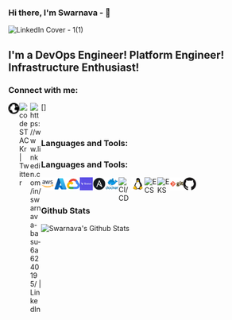 ### Hi there, I'm Swarnava - 👋
![LinkedIn Cover - 1(1)](https://user-images.githubusercontent.com/36497553/90978290-6579da00-e56a-11ea-9c42-a4bdcd6fd6ed.jpg)


## I'm a DevOps Engineer! Platform Engineer! Infrastructure Enthusiast!

### Connect with me:

[<img align="left" alt="https://github.com/H3K4R" width="22px" src="https://raw.githubusercontent.com/iconic/open-iconic/master/svg/globe.svg" />]
[<img align="left" alt="codeSTACKr | Twitter" width="22px" src="https://cdn.jsdelivr.net/npm/simple-icons@v3/icons/twitter.svg" />][twitter]
[<img align="left" alt="https://www.linkedin.com/in/swarnava-basu-6a6240195/ | LinkedIn" width="22px" src="https://cdn.jsdelivr.net/npm/simple-icons@v3/icons/linkedin.svg" />][linkedin]

<br />

### Languages and Tools:

### Languages and Tools:

<img align="left" alt="AWS" width="26px" src="https://raw.githubusercontent.com/github/explore/main/topics/aws/aws.png" />
<img align="left" alt="Azure" width="26px" src="https://raw.githubusercontent.com/github/explore/main/topics/azure/azure.png" />
<img align="left" alt="GCP" width="26px" src="https://raw.githubusercontent.com/github/explore/main/topics/google-cloud/google-cloud.png" />
<img align="left" alt="Terraform" width="26px" src="https://raw.githubusercontent.com/github/explore/main/topics/terraform/terraform.png" />
<img align="left" alt="Ansible" width="26px" src="https://raw.githubusercontent.com/github/explore/main/topics/ansible/ansible.png" />
<img align="left" alt="Docker" width="26px" src="https://raw.githubusercontent.com/github/explore/main/topics/docker/docker.png" />
<img align="left" alt="CI/CD" width="26px" src="https://raw.githubusercontent.com/github/explore/main/topics/github-actions/github-actions.png" />
<img align="left" alt="Linux" width="26px" src="https://raw.githubusercontent.com/github/explore/main/topics/linux/linux.png" />
<img align="left" alt="ECS" width="26px" src="https://raw.githubusercontent.com/aws/containers-roadmap/main/preview-programs/feature-ecs.png" />
<img align="left" alt="EKS" width="26px" src="https://raw.githubusercontent.com/aws/containers-roadmap/main/preview-programs/feature-eks.png" />
<img align="left" alt="Git" width="26px" src="https://raw.githubusercontent.com/github/explore/main/topics/git/git.png" />
<img align="left" alt="GitHub" width="26px" src="https://raw.githubusercontent.com/github/explore/main/topics/github/github.png" />


<br />
<br />




### Github Stats

  <img align="left" alt="Swarnava's Github Stats" src="https://github-readme-stats.codestackr.vercel.app/api?username=H3K4R&show_icons=true&hide_border=true" />




[twitter]: https://twitter.com/basu_swarnava
[linkedin]: https://www.linkedin.com/in/swarnava-basu-6a6240195/
